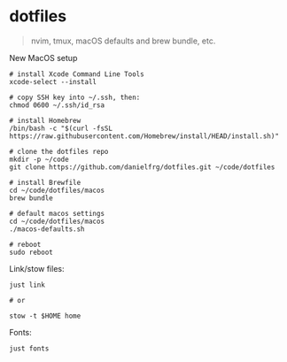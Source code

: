 # dotfiles

> nvim, tmux, macOS defaults and brew bundle, etc.

New MacOS setup

```
# install Xcode Command Line Tools
xcode-select --install

# copy SSH key into ~/.ssh, then:
chmod 0600 ~/.ssh/id_rsa

# install Homebrew
/bin/bash -c "$(curl -fsSL https://raw.githubusercontent.com/Homebrew/install/HEAD/install.sh)"

# clone the dotfiles repo
mkdir -p ~/code
git clone https://github.com/danielfrg/dotfiles.git ~/code/dotfiles

# install Brewfile
cd ~/code/dotfiles/macos
brew bundle

# default macos settings
cd ~/code/dotfiles/macos
./macos-defaults.sh

# reboot
sudo reboot
```

Link/stow files:

```terminal
just link

# or

stow -t $HOME home
```

Fonts:

```terminal
just fonts
```

